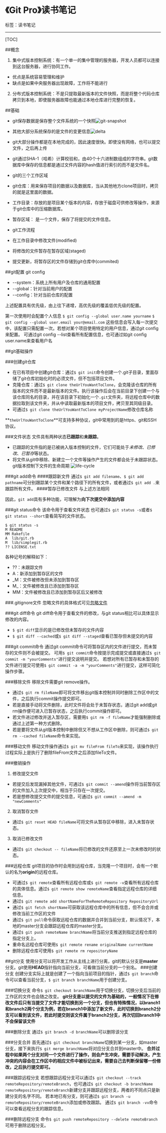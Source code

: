# 《Git Pro》读书笔记

标签：读书笔记

---

[TOC]

##概念
1. 集中式版本控制系统：有一个单一的集中管理的服务器，开发人员都可以连接到这台服务器，进行协同工作。
* 优点是系统容易管理和维护
* 缺点是如果中央服务器出现故障，工作将不能进行
2. 分布式版本控制系统：不是只提取最新版本的文件快照，而是将整个代码仓库拷贝到本地，即使服务器故障也能通过本地仓库进行完整的恢复。

##基础
* git保存数据是保存整个文件系统的一个快照![git-snapshot](https://git-scm.com/book/en/v2/book/01-introduction/images/snapshots.png)
  
* 其他大部分系统保存的是文件的变更信息![delta](https://git-scm.com/book/en/v2/book/01-introduction/images/deltas.png)

* git大部分操作都是在本地完成的，因此速度很快。即使没有网络，也可以提交文件，之后再上传

* git通过SHA-1（哈希）计算校验和，由40个十六进制数组成的字符串。git数据库中保存的信息都是通过文件内容的hash值进行索引的而不是文件名。  

* git的三个工作区域
 * git仓库：用来保存项目的数据以及数据库，当从其他地方clone项目时，拷贝的就是这里面的数据。
 * 工作目录：存放的是项目某个版本的内容，存放于磁盘可供修改等操作，来源于git仓库中的压缩数据库。
 * 暂存区域： 是一个文件，保存了将提交的文件信息。

* git工作流程
 * 在工作目录中修改文件(modified)
 * 将修改的文件暂存在暂存区域(staged)
 * 提交更新，将暂存区的文件存储到git仓库中(commited)

##git配置
git config

* --system：系统上所有用户及仓库的通用配置
* --global：针对当前用户的配置
* --config：针对当前仓库的配置

上述配置具有优先级，由上往下递增，高优先级的覆盖低优先级的配置。

第一次使用时会配置个人信息
`$ git config --global user.name yourname`
`$ git config --global user.email your@email.com`
这些信息会写入每一次提交中，该配置只需配置一次。若想对某个项目使用特定的用户信息，通过git config来配置。
可通过git config --list查看所有配置信息，也可通过如git config user.name来查看用户名

##git基础操作

###创建git仓库
* 在已有项目中创建git仓库：通过`$ git init`命令创建一个.git子目录，里面存储了git仓库初始化时的必须文件，但不包括项目文件。
* 克隆仓库：通过`$ git clone theUrlYouWantToClone`，会克隆该仓库的所有版本的文件而不是最新版本的文件。执行该操作后会在当前目录下创建一个与该仓库同名的目录，并在该目录下初始化一个`.git`文件夹，将远程仓库中的数据拉取到该文件夹，并从中读取最新版本的项目文件，拷贝至其同级目录。
 * 可通过`$ git clone theUrlYouWantToClone myProjectName`修改仓库名称

**`theUrlYouWantToClone`**可支持多种协议，git中常用到的是https、git和SSH协议。

###文件状态
文件具有两种状态**已跟踪**和**未跟踪**。

* 已跟踪的文件指的是已被纳入版本控制的文件，它们可能处于*未修改*、*已修改*、*已暂存*等状态。
* 将文件从git中移除、新建立一个文件等操作产生的文件都会处于未跟踪状态。
git版本控制下文件的生命周期
![life-cycle](https://git-scm.com/book/en/v2/book/02-git-basics/images/lifecycle.png)

###git add命令
####跟踪新文件
通过`$ git add filename`、`$ git add pathname`可分别跟踪某个文件和某个路径下的所有文件，或者通过`$ git add .`来跟踪所有文件。
####暂存已修改文件
与上述方法相同

因此，`git add`具有多种功能，可理解为**向下次提交中添加内容**

###git status命令
该命令用于查看文件状态
也可通过`$ git status -s`或者`$ git status --short`查看简写的文件状态。

```
$ git status -s
M README
MM Rakefile
A  lib/git.rb
M  lib/simplegit.rb
?? LICENSE.txt
```
各种记号的解释如下：  

* ??：未跟踪文件
* A：新添加到暂存区的文件
* _M：文件被修改但未添加到暂存区
* M_：文件被修改且已添加到暂存区
* MM：文件被修改且已添加到暂存区后又被修改

###.gitignore文件
忽略文件的具体格式可见[忽略文件](https://git-scm.com/book/zh/v2/Git-%E5%9F%BA%E7%A1%80-%E8%AE%B0%E5%BD%95%E6%AF%8F%E6%AC%A1%E6%9B%B4%E6%96%B0%E5%88%B0%E4%BB%93%E5%BA%93#忽略文件)

###git diff命令
git diff命令用于查看文件的修改，与git status相比可以具体显示修改的内容。

* `$ git diff`显示的是已修改但未暂存的文件内容
* `$ git diff --cached`或`$ git diff --staged`查看已暂存但未提交的内容

###git commit命令
通过git commit命令可将暂存区内的文件进行提交，而未暂存的文件则不会被提交。
可用`$ git commit`命令按提示完成提交或直接通过`$ git commit -m "yourComments"`进行提交说明并提交。
若想对所有已暂存和未暂存的文件进行提交可使用`$ git commit -a -m "yourComments"`进行提交，这样可简化操作步骤。

###移除文件
移除文件需要git remove操作。

* 通过`$ git rm fileName`即可将文件移出git版本控制并同时删除工作区中的文件，之后执行commit操作提交即可。
* 若是直接手动将文件删除，此时文件将会处于未暂存状态，通过git add或git rm操作便可进入已暂存状态，之后执行commit操作即可。
* 若文件进过修改并送入暂存区，需要用`$ git rm -f fileName`才能强制删除或通过上述第一种方式删除。
* 若是要将文件从git版本控制中删除但又不想从工作区中删除，则可通过`$ git rm --cached fileName`命令来实现。

###移动文件
移动文件操作通过`$ git mv fileFrom fileTo`来实现，该操作执行过程实际上是执行了删除fileFrom文件之后添加fileTo文件。

###撤销操作
1. 修改提交文件
 * 若提交后发现漏掉其他文件，可通过`$ git commit --amend`操作将当前暂存区的文件加入上次提交中，相当于只存在一次提交。
 * 若是想修改提交文件的提交信息，可通过`$ git commit --amend -m "newComments"`

2. 取消暂存文件
 * 通过`$ git reset HEAD fileName`可将文件从暂存区中移除，进入未暂存状态。

3. 取消已修改文件
 * 通过`$ git checkout -- fileName`将已修改的文件还原至上一次未修改时的状态。

###远程仓库
git项目的协作时会用到远程仓库，当克隆一个项目时，会有一个默认的名为**origin**的远程仓库。

* 可通过`$ git remote`查看所有远程仓库或`$ git remote -v`查看所有远程仓库的具体信息。通过`$ git remote show remoteName`查看指定远程仓库的详细信息。
* 通过`$ git remote add shortNameForTheRemoteRepository RepositoryUrl`
* 通过`$ git fetch shortName`可获取该远程仓库中的所有信息，但不会合并或修改当前工作区的文件
* 通过`$ git pull`命令获取远程仓库的数据并合并到当前分支，默认情况下，本地的master分支会跟踪远程仓库的master分支。
* 通过`$ git push remoteName branchName`将当前分支推送到指定远程仓库的指定分支上。
* 重命名远程仓库可使用`$ git remote rename originalName currentName`
* 删除远程仓库可使用`$ git remote rm repositoryName`
   
##git分支
使用分支可以将开发工作从主线上进行分离，git的默认分支是**master**分支。git使用**HEAD**指针指向当前分支，可看做当前分支的一个别名。
###创建分支
创建分支实际上就是创建了一个指向当前项目的指针，通过`$ git branch`命令可以查看当前分支，`$ git branch branchName`用于创建分支。

###切换分支
命令`$ git checkout branchName`用于切换分支，切换分支后当前的工作区的文件也会随之改变。
**git分支是以提交的文件为基础的，一般情况下在修改文件后只有当提交了文件才能切换到另一个分支，但也有特殊情况，以branch1和branch2两个分支为例，若在branch1中添加了新文件，此时切换到branch2分支可以看到该文件，若此时提交则该文件属于branch2分支，再次切回branch1中不会保留该文件**

###删除分支
通过`$ git branch -d branchName`可以删除该分支

###分支合并
首先通过`$ git checkout branchName`切换到某一分支，如master分支，接下来执行`$ git merge branchName`将对应分支合并到master中。
**合并过程中如果两个分支对同一个文件进行了操作，则会产生冲突，需要手动解决，产生冲突的内容会在工作区中的相应文件中被标记出来，需要自己去判断保留哪一份修改，之后执行提交即可。**

###跟踪远程分支
若想跟踪远程分支可以通过`$ git checkout --track remoteRepository/remoteBranch`，也可通过`$ git checkout -b branchName remoteRepository/remoteBranch`新建分支并跟踪远程分支，两者的不同点只是新建分支的名字不同。
若本地已有分支，则可通过`$ git branch -u remoteRepository/remoteBranch`添加或修改跟踪。
通过`$ git branch -vv`命令可以查看远程分支的跟踪信息。

###删除远程分支
命令`$ git push remoteRepository --delete remoteBranch`可用于删除远程分支。



 
 
